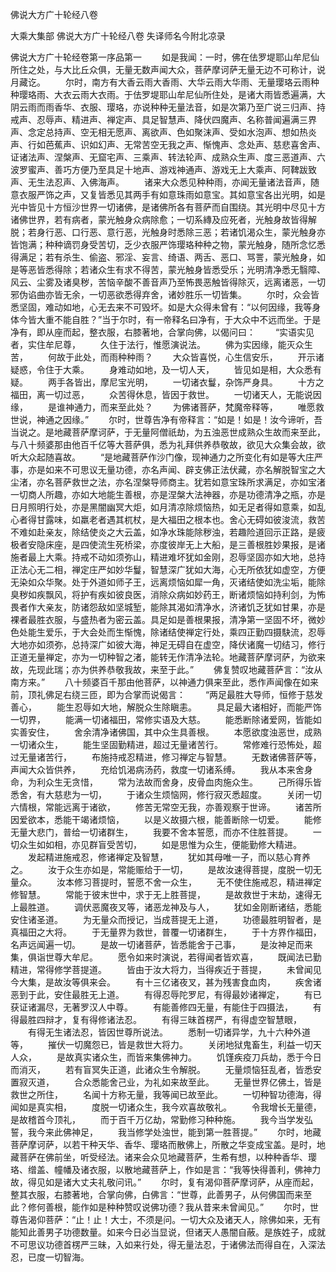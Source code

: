 <!-- { "loadSidebar": true } -->
佛说大方广十轮经八卷


大乘大集部
佛说大方广十轮经八卷
失译师名今附北凉录


佛说大方广十轮经卷第一序品第一
　　如是我闻：一时，佛在佉罗堤耶山牟尼仙所住之处，与大比丘众俱，无量无数声闻大众，菩萨摩诃萨无量无边不可称计，说月藏讫。
　　尔时，南方有大香云雨大香雨、大华云雨大华雨、无量璎珞云雨种种璎珞雨、大衣云雨大衣雨。于佉罗堤耶山牟尼仙所住处，是诸大雨皆悉遍满，大阴云雨而雨香华、衣服、璎珞，亦说种种无量法音，如是次第乃至广说三归声、持戒声、忍辱声、精进声、禅定声、具足智慧声、降伏四魔声、名称普闻遍满三界声、念定总持声、空无相无愿声、离欲声、色如聚沫声、受如水泡声、想如热炎声、行如芭蕉声、识如幻声、无常苦空无我之声、惭愧声、念处声、慈悲喜舍声、证诸法声、涅槃声、无窟宅声、三乘声、转法轮声、成熟众生声、度三恶道声、六波罗蜜声、善巧方便乃至具足十地声、游戏神通声、游戏无上大乘声、阿鞞跋致声、无生法忍声、入佛海声。
　　诸来大众悉见种种雨，亦闻无量诸法音声，随意衣服严饰之声，又复皆悉见其两手有如意珠雨如意宝。其如意宝各出光明，如是光中皆见十方恒沙世界一切诸佛，是诸佛所各有菩萨而自围绕。其光明中尽见十方诸佛世界，若有病者，蒙光触身众病除愈；一切系縳及应死者，光触身故皆得解脱；若身行恶、口行恶、意行恶，光触身时悉除三恶；若诸饥渴众生，蒙光触身亦皆饱满；种种谪罚身受苦切，乏少衣服严饰璎珞种种之物，蒙光触身，随所念忆悉得满足；若有杀生、偷盗、邪淫、妄言、绮语、两舌、恶口、骂詈，蒙光触身，如是等恶皆悉得除；若诸众生有求不得苦，蒙光触身皆悉受乐；光明清净悉无翳障、风云、尘雾及诸臭秽，苦恼辛酸不善音声乃至怖畏恶触皆得除灭，远离诸恶，一切邪伪谄曲亦皆无余，一切恶欲悉得弃舍，诸妙胜乐一切皆集。
　　尔时，众会皆悉坚固，难动如地，心无去来不可毁坏。如是大众得未曾有：“以何因缘，我等身体今皆大重不能自胜？”当于尔时，有一帝释名曰净有，于大众中不远而坐。于是净有，即从座而起，整衣服，右膝著地，合掌向佛，以偈问曰：
　　“实语实见者，实住牟尼尊，
　　久住于法行，惟愿演说法。
　　佛为实因缘，能灭众生苦，
　　何故于此处，而雨种种雨？
　　大众皆喜悦，心生信安乐，
　　开示诸疑惑，令住于大乘。
　　身难动如地，及一切人天，
　　皆见如是相，大众悉有疑。
　　两手各皆出，摩尼宝光明，
　　一切诸衣鬘，杂饰严身具。
　　十方之福田，离一切过恶，
　　众苦得休息，皆因于救世。
　　一切诸天人，无能说因缘，
　　是谁神通力，而来至此处？
　　为佛诸菩萨，梵魔帝释等，
　　唯愿救世说，神通之因缘。”
　　尔时，世尊告净有帝释言：“如是！如是！汝今谛听，吾当说之。是地藏菩萨摩诃萨，于无量阿僧祇劫，为五浊恶世成熟众生故而来至此，与八十频婆那由他百千亿等大菩萨俱，悉为礼拜供养恭敬故，欲见大众集会故，欲听大众起随喜故。
　　“是地藏菩萨作沙门像，现神通力之所变化有如是等大庄严事，亦是如来不可思议无量功德，亦名声闻、辟支佛正法伏藏，亦名解脱智宝之大尘渚，亦名菩萨救世之法，亦名涅槃导师商主。犹若如意宝珠所求满足，亦如宝渚一切商人所趣，亦如大地能生善根，亦是涅槃大法神器，亦是功德清净之瓶，亦是日月照明行处，亦是黑闇幽冥大炬，如月清凉除烦恼热，如无足者得如意乘，如乱心者得甘露味，如羸老者遇其杌杖，是大福田之根本也。舍心无碍如彼浚流，救苦不难如赴亲友，除结使炎之大云盖，如净水珠能除秽浊，若趣险道回示正路，是疲极者安隐床座，是四使流生死桥梁，亦度彼岸无上大船，是三善根胜妙果报，是诸施者最上大乘。持戒不动如须弥山，精进难坏犹如金刚，忍辱坚固亦如大地，总持正法心无二相，禅定庄严如妙华鬘，智慧深广犹如大海，心无所依犹如虚空，方便无染如众华聚。处于外道如师子王，远离烦恼如犀一角，灭诸结使如洗尘垢，能除臭秽如疾飘风，将护有疾如彼良医，消除众病如妙药王，断诸烦恼如持利剑，为怖畏者作大亲友，防诸怨敌如坚城堑，能除其渴如清净水，济诸饥乏犹如甘果，亦是裸者最胜衣服，与盛热者为密云盖。具足如是善根果报，清净第一坚固不坏，微妙色处能生爱乐，于大会处而生惭愧，除诸结使禅定行处，乘四正勤四摄駃流，忍辱大地亦如须弥，总持深广如彼大海，神足无碍自在虚空，降伏诸魔一切结习，修行正道无量禅定，亦为一切种智之渚，能转无作清净法轮。地藏菩萨摩诃萨，为欲来故，先现此瑞；亦为供养恭敬我故，来至于此。”
　　佛复赞叹地藏菩萨言：“汝从南方来。”
　　八十频婆百千那由他菩萨，以神通力俱来至此，悉作声闻像在如来前，顶礼佛足右绕三匝，即为合掌而说偈言：
　　“两足最胜大导师，恒修于慈发善心，
　　能生忍辱如大地，解脱众生除瞋恚。
　　具足最大诸相好，而能严饰一切界，
　　能满一切诸福田，常修实语及大慈。
　　能悉断除诸爱网，皆能如实善安住，
　　舍余清净诸佛国，其中众生具善根。
　　本愿欲度浊恶世，成熟一切诸众生，
　　能生坚固勤精进，超过无量诸苦行。
　　常修难行恐怖处，超过无量诸苦行，
　　布施持戒忍精进，修习禅定与智慧。
　　无数诸佛菩萨等，声闻大众皆供养，
　　充给饥渴病汤药，救度一切诸系缚。
　　我从本来舍身命，为利众生无贪惜，
　　常为法故而舍身，皮骨血肉施众生。
　　己所得乐皆悉舍，有大慈悲为一切，
　　于诸众生烦恼网，修行寂灭悉超度。
　　关闭一切六情根，常能远离于诸欲，
　　修苦无常空无我，亦善观察于世谛。
　　诸苦所因爱欲本，悉能干竭诸烦恼，
　　以是义故摄六根，能善断除一切爱。
　　能修无量大悲门，普给一切诸群生，
　　我要不舍本誓愿，而亦不住胜菩提。
　　一切众生如如相，亦见群盲受苦切，
　　如是思惟为众生，便能勤修大精进。
　　发起精进施戒忍，修诸禅定及智慧，
　　犹如其母唯一子，而以慈心育养之。
　　汝于众生亦如是，常能赈给于一切，
　　是故汝速得菩提，度脱一切无量众。
　　汝本修习菩提时，誓愿不舍一众生，
　　无不使住施戒忍，精进禅定修智慧。
　　常能于彼末世中，求于无上胜菩提，
　　是故救世于末劫，速得无上最胜道。
　　调伏恶魔夜叉等，诸恶龙神及与人，
　　犹如金刚断诸结，悉能安住诸圣道。
　　为无量众而授记，当成菩提无上道，
　　功德最胜明智者，是真福田之大将。
　　于无量界为救世，普覆一切诸群生，
　　于十方界作福田，名声远闻遍一切。
　　是故一切诸菩萨，皆悉能舍于己事，
　　是汝神足而来集，俱诣世尊大牟尼。
　　愿令如来时演说，若得闻者皆欢喜，
　　既闻法已勤精进，常得修学菩提道。
　　皆由于汝大将力，当得疾近于菩提，
　　未曾闻见今大集，是故汝等俱来会。
　　有十三亿诸夜叉，甚为残害食血肉，
　　疾舍诸恶到于此，安住最胜无上道。
　　有得忍辱陀罗尼，有得最妙诸禅定，
　　有已获证诸漏尽，无著罗汉人中尊。
　　有能善修四无量，有能住于四摄法，
　　有得最胜四辩才，复有得修诸法忍。
　　有得三昧首楞严，有得虚空智慧眼，
　　有得无生诸法忍，皆因世尊所说法。
　　悉制一切诸异学，九十六种外道等，
　　摧伏一切魔怨已，皆是救世大将力。
　　关闭地狱鬼畜生，利益一切天人众，
　　是故真实诸众生，而皆来集佛神力。
　　饥馑疾疫刀兵劫，悉于今日而消灭，
　　若有盲冥失正道，此诸众生令解脱。
　　无量烦恼狂乱者，皆悉安置寂灭道，
　　合众悉能舍己业，为礼如来故至此。
　　无量世界亿佛土，皆是救世之所住，
　　名闻十方称无量，我等闻已故至此。
　　一切种智功德海，得闻如是真实相，
　　度脱一切诸众生，我今欢喜故敬礼。
　　令我增长无量德，是故稽首今顶礼，
　　而于百千万亿劫，常勤修习种种施。
　　我今当学发弘誓，我今来此佛神足，
　　我当修学处浊世，能到第一胜菩提。”
　　尔时，地藏菩萨摩诃萨，以若干种天华、香华、璎珞而散佛上，所散之华变成宝盖。是时，地藏菩萨在佛前坐，听受经法。诸来会众见地藏菩萨，生希有想，以种种香华、璎珞、缯盖、幢幡及诸衣服，以散地藏菩萨上，作如是言：“我等快得善利，佛神力故，得见如是诸大丈夫礼敬问讯。”
　　尔时，复有渴仰菩萨摩诃萨，从座而起，整其衣服，右膝著地，合掌向佛，白佛言：“世尊，此善男子，从何佛国而来至此？修何善根，能作如是种种赞叹说佛功德？我从昔来未曾闻见。”
　　尔时，世尊告渴仰菩萨：“止！止！大士，不须是问。一切大众及诸天人，除佛如来，无有能知此善男子功德数量。如来今日必当显说，但诸天人愚闇自蔽。是族姓子，成就不可思议功德首楞严三昧，入如来行处，得无量法忍，于诸佛法而得自在，入深法忍，已度一切智海。
